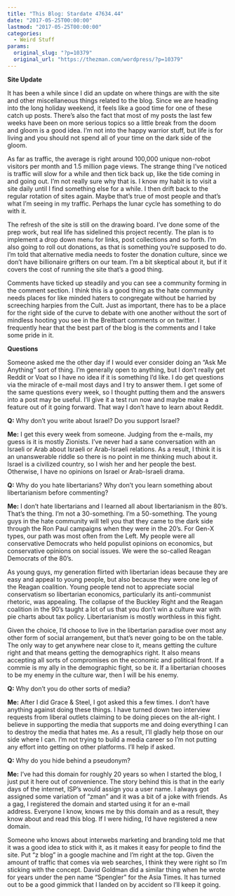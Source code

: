 ```yaml
---
title: "This Blog: Stardate 47634.44"
date: "2017-05-25T00:00:00"
lastmod: "2017-05-25T00:00:00"
categories:
  - Weird Stuff
params:
  original_slug: "?p=10379"
  original_url: "https://thezman.com/wordpress/?p=10379"
---
```


**Site Update**

It has been a while since I did an update on where things are with the
site and other miscellaneous things related to the blog. Since we are
heading into the long holiday weekend, it feels like a good time for one
of these catch up posts. There’s also the fact that most of my posts the
last few weeks have been on more serious topics so a little break from
the doom and gloom is a good idea. I’m not into the happy warrior stuff,
but life is for living and you should not spend all of your time on the
dark side of the gloom.

As far as traffic, the average is right around 100,000 unique non-robot
visitors per month and 1.5 million page views. The strange thing I’ve
noticed is traffic will slow for a while and then tick back up, like the
tide coming in and going out. I’m not really sure why that is. I know my
habit is to visit a site daily until I find something else for a while.
I then drift back to the regular rotation of sites again. Maybe that’s
true of most people and that’s what I’m seeing in my traffic. Perhaps
the lunar cycle has something to do with it.

The refresh of the site is still on the drawing board. I’ve done some of
the prep work, but real life has sidelined this project recently. The
plan is to implement a drop down menu for links, post collections and so
forth. I’m also going to roll out donations, as that is something you’re
supposed to do. I’m told that alternative media needs to foster the
donation culture, since we don’t have billionaire grifters on our team.
I’m a bit skeptical about it, but if it covers the cost of running the
site that’s a good thing.

Comments have ticked up steadily and you can see a community forming in
the comment section. I think this is a good thing as the hate community
needs places for like minded haters to congregate without be harried by
screeching harpies from the Cult. Just as important, there has to be a
place for the right side of the curve to debate with one another without
the sort of mindless hooting you see in the Breitbart comments or on
twitter. I frequently hear that the best part of the blog is the
comments and I take some pride in it.

**Questions**

Someone asked me the other day if I would ever consider doing an “Ask Me
Anything” sort of thing. I’m generally open to anything, but I don’t
really get Reddit or Voat so I have no idea if it is something I’d like.
I do get questions via the miracle of e-mail most days and I try to
answer them. I get some of the same questions every week, so I thought
putting them and the answers into a post may be useful. I’ll give it a
test run now and maybe make a feature out of it going forward. That way
I don’t have to learn about Reddit.

**Q:** Why don’t you write about Israel? Do you support Israel?

**Me:** I get this every week from someone. Judging from the e-mails, my
guess is it is mostly Zionists. I’ve never had a sane conversation with
an Israeli or Arab about Israeli or Arab-Israeli relations. As a result,
I think it is an unanswerable riddle so there is no point in me thinking
much about it. Israel is a civilized country, so I wish her and her
people the best. Otherwise, I have no opinions on Israel or Arab-Israeli
drama.

**Q:** Why do you hate libertarians? Why don’t you learn something about
libertarianism before commenting?

**Me:** I don’t hate libertarians and I learned all about libertarianism
in the 80’s. That’s the thing. I’m not a 30-something. I’m a
50-something. The young guys in the hate community will tell you that
they came to the dark side through the Ron Paul campaigns when they were
in the 20’s. For Gen-X types, our path was most often from the Left. My
people were all conservative Democrats who held populist opinions on
economics, but conservative opinions on social issues. We were the
so-called Reagan Democrats of the 80’s.

As young guys, my generation flirted with libertarian ideas because they
are easy and appeal to young people, but also because they were one leg
of the Reagan coalition. Young people tend not to appreciate social
conservatism so libertarian economics, particularly its anti-communist
rhetoric, was appealing. The collapse of the Buckley Right and the
Reagan coalition in the 90’s taught a lot of us that you don’t win a
culture war with pie charts about tax policy. Libertarianism is mostly
worthless in this fight.

Given the choice, I’d choose to live in the libertarian paradise over
most any other form of social arrangement, but that’s never going to be
on the table. The only way to get anywhere near close to it, means
getting the culture right and that means getting the demographics right.
It also means accepting all sorts of compromises on the economic and
political front. If a commie is my ally in the demographic fight, so be
it. If a libertarian chooses to be my enemy in the culture war, then I
will be his enemy.

**Q:** Why don’t you do other sorts of media?

**Me:** After I did Grace & Steel, I got asked this a few times. I don’t
have anything against doing these things. I have turned down two
interview requests from liberal outlets claiming to be doing pieces on
the alt-right. I believe in supporting the media that supports me and
doing everything I can to destroy the media that hates me. As a result,
I’ll gladly help those on our side where I can. I’m not trying to build
a media career so I’m not putting any effort into getting on other
platforms. I’ll help if asked.

**Q:** Why do you hide behind a pseudonym?

**Me:** I’ve had this domain for roughly 20 years so when I started the
blog, I just put it here out of convenience. The story behind this is
that in the early days of the internet, ISP’s would assign you a user
name. I always got assigned some variation of “zman” and it was a bit of
a joke with friends. As a gag, I registered the domain and started using
it for an e-mail address. Everyone I know, knows me by this domain and
as a result, they know about and read this blog. If I were hiding, I’d
have registered a new domain.

Someone who knows about interwebs marketing and branding told me that it
was a good idea to stick with it, as it makes it easy for people to find
the site. Put “z blog” in a google machine and I’m right at the top.
Given the amount of traffic that comes via web searches, I think they
were right so I’m sticking with the concept. David Goldman did a similar
thing when he wrote for years under the pen name “Spengler” for the Asia
Times. It has turned out to be a good gimmick that I landed on by
accident so I’ll keep it going.
